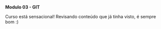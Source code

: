**Modulo 03 - GIT**

Curso está sensacional! Revisando conteúdo que já tinha visto, é sempre bom :) 